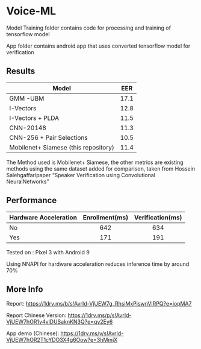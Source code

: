 # Voice-ML

Model Training folder contains code for processing and training of tensorflow model

App folder contains android app that uses converted tensorflow model for verification

## Results

| Model       | EER          | 
| ------------- |:-------------:| 
| GMM -UBM      | 17.1 | 
|I-Vectors       | 12.8      |  
| I-Vectors + PLDA | 11.5      |
| CNN-20148 | 11.3      |
| CNN-256 + Pair Selections | 10.5      |
| Mobilenet+ Siamese (this repository) | 11.4      |

The Method used is Mobilenet+ Siamese, the other metrics are existing methods using the same dataset added for comparison, taken from Hossein Salehgaffaripaper “Speaker Verification using Convolutional NeuralNetworks”

## Performance

| Hardware Acceleration      | Enrollment(ms)        | Verification(ms) |
| ------------- |:-------------:| :------------:|
| No      | 642| 634| 
|Yes      | 171   | 191|

Tested on : Pixel 3 with Android 9

Using NNAPI for hardware acceleration reduces inference time by around 70%

## More Info

Report: https://1drv.ms/b/s!AvrId-VjUEW7g_RhsiMxPiswnVlRPQ?e=iopMA7

Report Chinese Version: https://1drv.ms/p/s!AvrId-VjUEW7hOR1v4vlDUSaknKN3Q?e=qy2Ey6 
        
App demo (Chinese): https://1drv.ms/v/s!AvrId-VjUEW7hOR2T1cYDO3X4g6Oow?e=3hMmjX 
